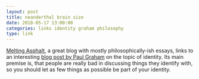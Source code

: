 ```yaml
---
layout: post
title: neanderthal brain size
date: 2018-05-17 13:00:00
categories: links identity graham philosophy
type: link
---
```


[Melting Asphalt](http://meltingasphalt.com/), a great blog with mostly philosophically-ish essays, links to an interesting [blog post by Paul Graham](http://www.paulgraham.com/identity.html) on the topic of identity. Its main premise is, that people are really bad in discussing things they identify with, so you should let as few things as possible be part of your identity. 